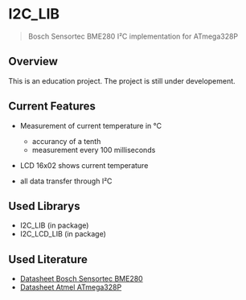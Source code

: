 I2C_LIB
==

> Bosch Sensortec BME280 I²C implementation for ATmega328P

## Overview
This is an education project. The project is still under developement.

## Current Features
- Measurement of current temperature in °C
    - accurancy of a tenth
    - measurement every 100 milliseconds

- LCD 16x02 shows current temperature

- all data transfer through I²C

## Used Librarys
- I2C_LIB (in package)
- I2C_LCD_LIB (in package)

## Used Literature
- [Datasheet Bosch Sensortec BME280](https://ae-bst.resource.bosch.com/media/_tech/media/datasheets/BST-BME280-DS002.pdf)
- [Datasheet Atmel ATmega328P](https://ww1.microchip.com/downloads/en/DeviceDoc/ATmega48A-PA-88A-PA-168A-PA-328-P-DS-DS40002061A.pdf)
